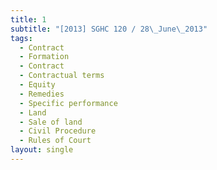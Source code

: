 ```yaml
---
title: 1
subtitle: "[2013] SGHC 120 / 28\_June\_2013"
tags:
  - Contract
  - Formation
  - Contract
  - Contractual terms
  - Equity
  - Remedies
  - Specific performance
  - Land
  - Sale of land
  - Civil Procedure
  - Rules of Court
layout: single
---
```


